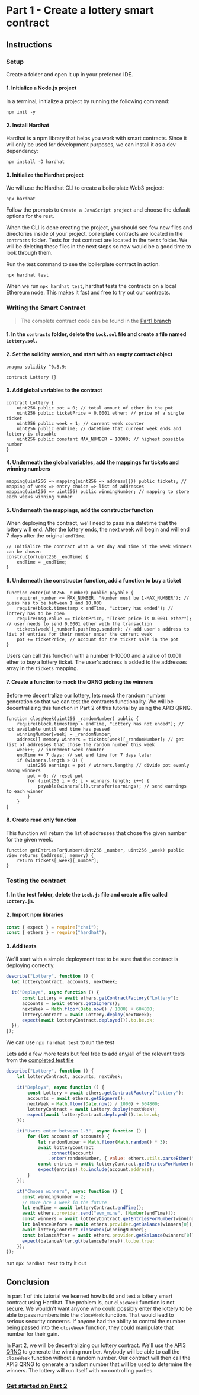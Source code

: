 # Part 1 - Create a lottery smart contract

## Instructions

### Setup

Create a folder and open it up in your preferred IDE.

#### 1. Initialize a Node.js project

In a terminal, initialize a project by running the following command:

```
npm init -y
```

#### 2. Install Hardhat

Hardhat is a npm library that helps you work with smart contracts. Since it will only be used for development purposes, we can install it as a dev dependency:

```
npm install -D hardhat
```

#### 3. Initialize the Hardhat project

We will use the Hardhat CLI to create a boilerplate Web3 project:

```
npx hardhat
```

Follow the prompts to `Create a JavaScript project` and choose the default options for the rest.

When the CLI is done creating the project, you should see few new files and directories inside of your project.
boilerplate contracts are located in the `contracts` folder. Tests for that contract are located in the `tests` folder. We will be deleting
these files in the next steps so now would be a good time to look through them.

Run the test command to see the boilerplate contract in action.

```
npx hardhat test
```

When we run `npx hardhat test`, hardhat tests the contracts on a local Ethereum node. This makes it fast and free to try out our contracts.

### Writing the Smart Contract

> The complete contract code can be found in the [Part1 branch](https://github.com/camronh/Lottery-Tutorial/blob/Part1/contracts/Lottery.sol)

#### 1. In the `contracts` folder, delete the `Lock.sol` file and create a file named `Lottery.sol`.

#### 2. Set the solidity version, and start with an empty contract object

```solidity
pragma solidity ^0.8.9;

contract Lottery {}
```

#### 3. Add global variables to the contract

```Solidity
contract Lottery {
    uint256 public pot = 0; // total amount of ether in the pot
    uint256 public ticketPrice = 0.0001 ether; // price of a single ticket
    uint256 public week = 1; // current week counter
    uint256 public endTime; // datetime that current week ends and lottery is closable
    uint256 public constant MAX_NUMBER = 10000; // highest possible number
}
```

#### 4. Underneath the global variables, add the mappings for tickets and winning numbers

```solidity
mapping(uint256 => mapping(uint256 => address[])) public tickets; // mapping of week => entry choice => list of addresses
mapping(uint256 => uint256) public winningNumber; // mapping to store each weeks winning number
```

#### 5. Underneath the mappings, add the constructor function

When deploying the contract, we'll need to pass in a datetime that the lottery will end. After the lottery ends, the next week will begin and will end
7 days after the original `endTime`.

```Solidity
// Initialize the contract with a set day and time of the week winners can be chosen
constructor(uint256 _endTime) {
    endTime = _endTime;
}
```

#### 6. Underneath the constructor function, add a function to buy a ticket

```solidity
function enter(uint256 _number) public payable {
    require(_number <= MAX_NUMBER, "Number must be 1-MAX_NUMBER"); // guess has to be between 1 and 10,000
    require(block.timestamp < endTime, "Lottery has ended"); // lottery has to be open
    require(msg.value == ticketPrice, "Ticket price is 0.0001 ether"); // user needs to send 0.0001 ether with the transaction
    tickets[week][_number].push(msg.sender); // add user's address to list of entries for their number under the current week
    pot += ticketPrice; // account for the ticket sale in the pot
}
```

Users can call this function with a number 1-10000 and a value of 0.001 ether to buy a lottery ticket. The user's address is added to the
addresses array in the `tickets` mapping.

#### 7. Create a function to mock the QRNG picking the winners

Before we decentralize our lottery, lets mock the random number generation so that we can test the contracts functionality. We will be
decentralizing this function in Part 2 of this tutorial by using the API3 QRNG.

```solidity
function closeWeek(uint256 _randomNumber) public {
    require(block.timestamp > endTime, "Lottery has not ended"); // not available until end time has passed
    winningNumber[week] = _randomNumber;
    address[] memory winners = tickets[week][_randomNumber]; // get list of addresses that chose the random number this week
    week++; // increment week counter
    endTime += 7 days; // set end time for 7 days later
    if (winners.length > 0) {
        uint256 earnings = pot / winners.length; // divide pot evenly among winners
        pot = 0; // reset pot
        for (uint256 i = 0; i < winners.length; i++) {
            payable(winners[i]).transfer(earnings); // send earnings to each winner
        }
    }
}
```

#### 8. Create read only function

This function will return the list of addresses that chose the given number for the given week.

```Solidity
function getEntriesForNumber(uint256 _number, uint256 _week) public view returns (address[] memory) {
    return tickets[_week][_number];
}
```

### Testing the contract

#### 1. In the test folder, delete the `Lock.js` file and create a file called `Lottery.js`.

#### 2. Import npm libraries

```Javascript
const { expect } = require("chai");
const { ethers } = require("hardhat");
```

#### 3. Add tests

We'll start with a simple deployment test to be sure that the contract is deploying correctly.

```JavaScript
describe("Lottery", function () {
  let lotteryContract, accounts, nextWeek;

  it("Deploys", async function () {
      const Lottery = await ethers.getContractFactory("Lottery");
      accounts = await ethers.getSigners();
      nextWeek = Math.floor(Date.now() / 1000) + 604800;
      lotteryContract = await Lottery.deploy(nextWeek);
      expect(await lotteryContract.deployed()).to.be.ok;
  });
});
```

We can use `npx hardhat test` to run the test

Lets add a few more tests but feel free to add any/all of the relevant tests from the [completed test file](https://github.com/camronh/Lottery-Tutorial/blob/Part1/test/Lottery.js)

```JavaScript
describe("Lottery", function () {
    let lotteryContract, accounts, nextWeek;

    it("Deploys", async function () {
        const Lottery = await ethers.getContractFactory("Lottery");
        accounts = await ethers.getSigners();
        nextWeek = Math.floor(Date.now() / 1000) + 604800;
        lotteryContract = await Lottery.deploy(nextWeek);
        expect(await lotteryContract.deployed()).to.be.ok;
    });

    it("Users enter between 1-3", async function () {
        for (let account of accounts) {
            let randomNumber = Math.floor(Math.random() * 3);
            await lotteryContract
                .connect(account)
                .enter(randomNumber, { value: ethers.utils.parseEther("0.0001") });
            const entries = await lotteryContract.getEntriesForNumber(randomNumber, 1);
            expect(entries).to.include(account.address);
        }
    });

    it("Choose winners", async function () {
      const winningNumber = 2;
      // Move hre 1 week in the future
      let endTime = await lotteryContract.endTime();
      await ethers.provider.send("evm_mine", [Number(endTime)]);
      const winners = await lotteryContract.getEntriesForNumber(winningNumber, 1);
      let balanceBefore = await ethers.provider.getBalance(winners[0]);
      await lotteryContract.closeWeek(winningNumber);
      const balanceAfter = await ethers.provider.getBalance(winners[0]);
      expect(balanceAfter.gt(balanceBefore)).to.be.true;
    });
});
```

run `npx hardhat test` to try it out

## Conclusion

In part 1 of this tutorial we learned how build and test a lottery smart contract using Hardhat. The problem is, our `closeWeek` function is not secure.
We wouldn't want anyone who could possibly enter the lottery to be able to pass numbers into the `closeWeek` function. That would lead to serious security concerns.
If anyone had the ability to control the number being passed into the `closeWeek` function, they could manipulate that number for their gain.

In Part 2, we will be decentralizing our lottery contract. We'll use the [API3 QRNG](https://api3.qrng.online/API/jsonInt/1/65535) to generate the winning number.
Anybody will be able to call the `closeWeek` function without a random number. Our contract will then call the API3 QRNG to generate a random number that will be used
to determine the winners. The lottery will run itself with no controlling parties.

### [Get started on Part 2](https://github.com/camronh/Lottery-Tutorial/tree/Part2)
